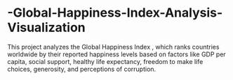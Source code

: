 # -Global-Happiness-Index-Analysis-Visualization
This project analyzes the Global Happiness Index , which ranks countries worldwide by their reported happiness levels based on factors like GDP per capita, social support, healthy life expectancy, freedom to make life choices, generosity, and perceptions of corruption.
